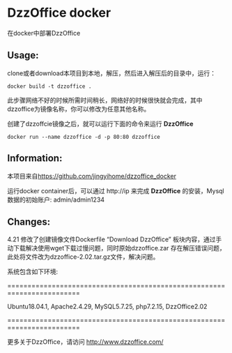 DzzOffice docker
========================================================================

在docker中部署DzzOffice

Usage:
------------------------------------------------------------------------

clone或者download本项目到本地，解压，然后进入解压后的目录中，运行：
  
    docker build -t dzzoffice .
  
此步骤网络不好的时候所需时间稍长，网络好的时候很快就会完成，其中dzzoffice为镜像名称，你可以修改为任意其他名称。
  
创建了dzzoffcie镜像之后，就可以运行下面的命令来运行 **DzzOffice**

    docker run --name dzzoffice -d -p 80:80 dzzoffice
  
Information:
------------------------------------------------------------------------

本项目来自<https://github.com/jingyihome/dzzoffice_docker>

运行docker container后，可以通过 http://ip 来完成 **DzzOffice** 的安装，Mysql数据的初始账户: admin/admin1234

Changes:
--------------------------------------------------------------------------
4.21 修改了创建镜像文件Dockerfile “Download DzzOffice” 板块内容，通过手动下载解决使用wget下载过慢问题，同时原始dzzoffice.zar 存在解压错误问题，此处将文件改为dzzoffice-2.02.tar.gz文件，解决问题。



系统包含如下环境:

========================================================================
  
  Ubuntu18.04.1, Apache2.4.29, MySQL5.7.25, php7.2.15, DzzOffice2.02
  
========================================================================

更多关于DzzOffice，请访问 <http://www.dzzoffice.com/> 


